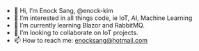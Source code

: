 - 👋 Hi, I’m Enock Sang, @enock-kim
- 👀 I’m interested in all things code, ie IoT, AI, Machine Learning 
- 🌱 I’m currently learning Blazor and RabbitMQ.
- 💞️ I’m looking to collaborate on IoT projects.
- 📫 How to reach me: enocksang@hotmail.com

<!---
enock-kim/enock-kim is a ✨ special ✨ repository because its `README.md` (this file) appears on your GitHub profile.
You can click the Preview link to take a look at your changes.
--->
